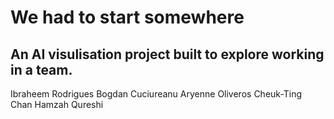 # We had to start somewhere

## An AI visulisation project built to explore working in a team.

Ibraheem Rodrigues
Bogdan Cuciureanu
Aryenne Oliveros
Cheuk-Ting Chan
Hamzah Qureshi
